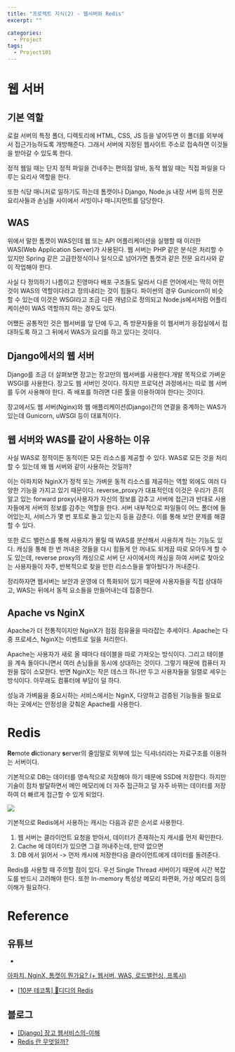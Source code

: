 ```yaml
---
title: "프로젝트 지식(2) - 웹서버와 Redis"
excerpt: ""

categories:
  - Project
tags:
  - Project101
---
```


# 웹 서버

## 기본 역할

로컬 서버의 특정 폴더, 디렉토리에 HTML, CSS, JS 등을 넣어두면 이 폴더를 외부에서 접근가능하도록 개방해준다. 그래서 서버에 지정된 웹사이트 주소로 접속하면 이것들을 받아갈 수 있도록 한다.

정적 웹일 때는 단지 정적 파일을 건네주는 편의점 알바, 동적 웹일 때는 직접 파일을 다루는 요리사 역할을 한다.

또한 식당 매니저로 일하기도 하는데 톰캣이나 Django, Node.js 내장 서버 등의 전문 요리사들과 손님들 사이에서 서빙이나 매니지먼트를 담당한다.

## WAS

위에서 말한 톰캣이 WAS인데 웹 또는 API 어플리케이션을 실행할 때 이러한 WAS(Web Application Server)가 사용된다. 웹 서버는 PHP 같은 분식은 처리할 수 있지만 Spring 같은 고급한정식이나 일식으로 넘어가면 톰캣과 같은 전문 요리사와 같이 작업해야 한다. 

사실 다 정의하기 나름이고 진영마다 배포 구조들도 달라서 다른 언어에서는 딱히 어떤 것이 WAS의 역할이다라고 정의내리는 것이 힘들다. 파이썬의 경우 Gunicorn이 비슷할 수 있는데 이것은 WSGI라고 조금 다른 개념으로 정의되고 Node.js에서처럼 어플리케이션이 WAS 역할까지 하는 경우도 있다. 

어쨌든 공통적인 것은 웹서버를 앞 단에 두고, 즉 방문자들을 이 웹서버가 응접실에서 접대하도록 하고 그 뒤에서 WAS가 요리를 하고 있다는 것이다. 

## Django에서의 웹 서버

Django를 조금 더 살펴보면 장고는 장고만의 웹서버를 사용한다.개발 목적으로 가벼운 WSGI를 사용한다. 장고도 웹 서버인 것이다. 하지만 프로덕션 과정에서는 따로 웹 서버를 두어 사용해야 한다. 즉 배포를 하려면 다른 툴을 이용하여야 한다는 것이다.

장고에서도 웹 서버(Nginx)와 웹 애플리케이션(Django)간의 연결을 중계하는 WAS가 있는데 Gunicorn, uWSGI 등이 대표적이다.

## 웹 서버와 WAS를 같이 사용하는 이유

사실 WAS로 정적이든 동적이든 모든 리소스를 제공할 수 있다. WAS로 모든 것을 처리할 수 있는데 왜 웹 서버와 같이 사용하는 것일까?

이는 아파치와 NginX가 정적 또는 가벼운 동적 리소스를 제공하는 역할 외에도 여러 다양한 기능을 가지고 있기 때문이다. reverse_proxy가 대표적인데 이것은 우리가 흔히 알고 있는 forward proxy(사용자가 자신의 정보를 감추고 서버에 접근)과 반대로 사용자들에게 서버의 정보를 감추는 역할을 한다. 서버 내부적으로 파일들이 어느 폴더에 들어있는지, 서비스가 몇 번 포트로 돌고 있는지 등을 감춘다. 이를 통해 보안 문제를 해결할 수 있다.

또한 로드 밸런스를 통해 사용자가 몰릴 때 WAS를 분산해서 사용하게 하는 기능도 있다. 캐싱을 통해 한 번 꺼내온 것들을 다시 힘들게 안 꺼내도 되게끔 따로 모아두게 할 수도 있는데, reverse proxy의 캐싱으로 서버 단 사이에서의 캐싱을 하여 서버로 찾아오는 사용자들이 자주, 반복적으로 찾을 만한 리소스들을 쌓아뒀다가 꺼내준다. 

정리하자면 웹서버는 보안과 운영에 더 특화되어 있기 때문에 사용자들을 직접 상대하고, WAS는 뒤에서 동적 요소들을 만들어내는데 집중한다. 

## Apache vs NginX

Apache가 더 전통적이지만 NginX가 점점 점유율을 따라잡는 추세이다. Apache는 다중 프로세스, NginX는 이벤트로 일을 처리한다. 

Apache는 사용자가 새로 올 때마다 테이블을 따로 가져오는 방식이다. 그리고 테이블을 계속 돌아다니면서 여러 손님들을 동시에 상대하는 것이다. 그렇기 때문에 컴퓨터 자원을 많이 소모한다. 반면 NginX는 작은 데스크 하나만 두고 사용자들을 일렬로 세우는 방식이다. 아무래도 컴퓨터에 부담이 덜 하다. 

성능과 가벼움을 중요시하는 서비스에서는 NginX, 다양하고 검증된 기능들을 필요로 하는 곳에서는 안정성을 갖춰온 Apache를 사용한다. 

# Redis

**Re**mote **di**ctionary **s**erver의 줄임말로 외부에 있는 딕셔너리라는 자료구조를 이용하는 서버이다. 

기본적으로 DB는 데이터를 영속적으로 저장해야 하기 때문에 SSD에 저장한다. 하지만 기술이 점차 발달하면서 메인 메모리에 더 자주 접근하고 덜 자주 바뀌는 데이터를 저장하여 더 빠르게 접근할 수 있게 되었다.

<img src="https://drive.google.com/uc?export=view&id=1mGBqIl03pBuqhhFL1lc4jmN6rJ6MK003">

기본적으로 Redis에서 사용하는 캐시는 다음과 같은 순서로 사용한다.

1. 웹 서버는 클라이언트 요청을 받아서, 데이터가 존재하는지 캐시를 먼저 확인한다.
2. Cache 에 데이터가 있으면 그걸 꺼내주는데, 만약 없으면
3. DB 에서 읽어서 -> 먼저 캐시에 저장한다음 클라이언트에게 데이터를 돌려준다.

Redis를 사용할 때 주의할 점이 있다. 우선 Single Thread 서버이기 때문에 시간 복잡도를 반드시 고려해야 한다. 또한 In-memory 특성상 메모리 파편화, 가상 메모리 등의 이해가 필요하다. 

# Reference

## 유튜브  
- <a href="https://www.youtube.com/watch?v=Zimhvf2B7Es">
아파치, NginX, 톰캣이 뭔가요? (+ 웹서버, WAS, 로드밸런싱, 프록시)</a>  
- <a href="https://www.youtube.com/watch?v=Gimv7hroM8A">[10분 테코톡] 🤔디디의 Redis</a>

## 블로그
- <a href="https://itmining.tistory.com/135">[Django] 장고 웹서비스의-이해</a>  
- <a href="https://velog.io/@hyeondev/Redis-%EB%9E%80-%EB%AC%B4%EC%97%87%EC%9D%BC%EA%B9%8C">Redis 란 무엇일까?</a>